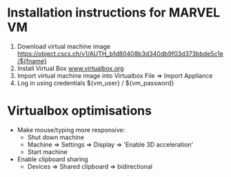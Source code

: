 # Installation instructions for MARVEL VM

 1. Download virtual machine image
    https://object.cscs.ch/v1/AUTH_b1d80408b3d340db9f03d373bbde5c1e/${fname}
 2. Install Virtual Box
    www.virtualbox.org
 3. Import virtual machine image into Virtualbox
    File => Import Appliance
 4. Log in using credentials ${vm_user} / ${vm_password}

# Virtualbox optimisations

 * Make mouse/typing more responsive: 
   * Shut down machine
   * Machine => Settings => Display => 'Enable 3D acceleration' 
   * Start machine
 * Enable clipboard sharing
   * Devices => Shared clipboard => bidirectional
